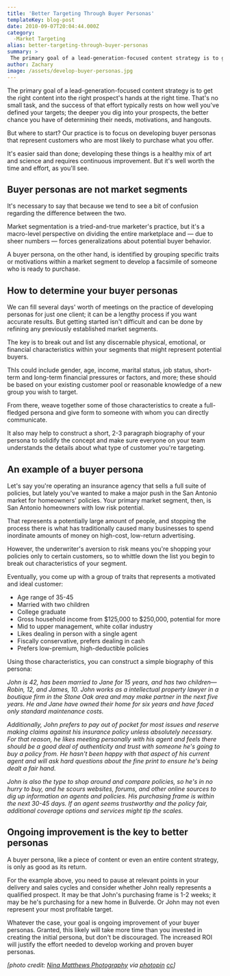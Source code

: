 ```yaml
---
title: 'Better Targeting Through Buyer Personas'
templateKey: blog-post
date: 2010-09-07T20:04:44.000Z
category: 
  -Market Targeting
alias: better-targeting-through-buyer-personas
summary: > 
 The primary goal of a lead-generation-focused content strategy is to get the right content into the right prospect's hands at the right time. That's no small task, and the success of that effort typically rests on how well you've defined your targets; the deeper you dig into your prospects, the better chance you have of determining their needs, motivations, and hangouts.
author: Zachary
image: /assets/develop-buyer-personas.jpg
---
```


The primary goal of a lead-generation-focused content strategy is to get the right content into the right prospect's hands at the right time. That's no small task, and the success of that effort typically rests on how well you've defined your targets; the deeper you dig into your prospects, the better chance you have of determining their needs, motivations, and hangouts.

But where to start? Our practice is to focus on developing buyer personas that represent customers who are most likely to purchase what you offer.

It's easier said than done; developing these things is a healthy mix of art and science and requires continuous improvement. But it's well worth the time and effort, as you'll see.

Buyer personas are not market segments
--------------------------------------

It's necessary to say that because we tend to see a bit of confusion regarding the difference between the two.

Market segmentation is a tried-and-true marketer's practice, but it's a macro-level perspective on dividing the entire marketplace and — due to sheer numbers — forces generalizations about potential buyer behavior.

A buyer persona, on the other hand, is identified by grouping specific traits or motivations within a market segment to develop a facsimile of someone who is ready to purchase.

How to determine your buyer personas
------------------------------------

We can fill several days' worth of meetings on the practice of developing personas for just one client; it can be a lengthy process if you want accurate results. But getting started isn't difficult and can be done by refining any previously established market segments.

The key is to break out and list any discernable physical, emotional, or financial characteristics within your segments that might represent potential buyers.

ThIs could include gender, age, income, marital status, job status, short-term and long-term financial pressures or factors, and more; these should be based on your existing customer pool or reasonable knowledge of a new group you wish to target.

From there, weave together some of those characteristics to create a full-fledged persona and give form to someone with whom you can directly communicate.

It also may help to construct a short, 2-3 paragraph biography of your persona to solidify the concept and make sure everyone on your team understands the details about what type of customer you're targeting.

An example of a buyer persona
-----------------------------

Let's say you're operating an insurance agency that sells a full suite of policies, but lately you've wanted to make a major push in the San Antonio market for homeowners' policies. Your primary market segment, then, is San Antonio homeowners with low risk potential.

That represents a potentially large amount of people, and stopping the process there is what has traditionally caused many businesses to spend inordinate amounts of money on high-cost, low-return advertising.

However, the underwriter's aversion to risk means you're shopping your policies only to certain customers, so to whittle down the list you begin to break out characteristics of your segment.

Eventually, you come up with a group of traits that represents a motivated and ideal customer:

*   Age range of 35-45
*   Married with two children
*   College graduate
*   Gross household income from $125,000 to $250,000, potential for more
*   Mid to upper management, white collar industry
*   Likes dealing in person with a single agent
*   Fiscally conservative, prefers dealing in cash
*   Prefers low-premium, high-deductible policies

Using those characteristics, you can construct a simple biography of this persona:

_John is 42, has been married to Jane for 15 years, and has two children—Robin, 12, and James, 10. John works as a intellectual property lawyer in a boutique firm in the Stone Oak area and may make partner in the next five years. He and Jane have owned their home for six years and have faced only standard maintenance costs._

_Additionally, John prefers to pay out of pocket for most issues and reserve making claims against his insurance policy unless absolutely necessary. For that reason, he likes meeting personally with his agent and feels there should be a good deal of authenticity and trust with someone he's going to buy a policy from. He hasn't been happy with that aspect of his current agent and will ask hard questions about the fine print to ensure he's being dealt a fair hand._

_John is also the type to shop around and compare policies, so he's in no hurry to buy, and he scours websites, forums, and other online sources to dig up information on agents and policies. His purchasing frame is within the next 30-45 days. If an agent seems trustworthy and the policy fair, additional coverage options and services might tip the scales._

Ongoing improvement is the key to better personas
-------------------------------------------------

A buyer persona, like a piece of content or even an entire content strategy, is only as good as its return.

For the example above, you need to pause at relevant points in your delivery and sales cycles and consider whether John really represents a qualified prospect. It may be that John's purchasing frame is 1-2 weeks; it may be he's purchasing for a new home in Bulverde. Or John may not even represent your most profitable target.

Whatever the case, your goal is ongoing improvement of your buyer personas. Granted, this likely will take more time than you invested in creating the initial persona, but don't be discouraged. The increased ROI will justify the effort needed to develop working and proven buyer personas.

_\[photo credit: [Nina Matthews Photography](https://www.flickr.com/photos/21560098@N06/9653422798/) via [photopin](http://photopin.com) [cc](http://creativecommons.org/licenses/by/2.0/)\]_